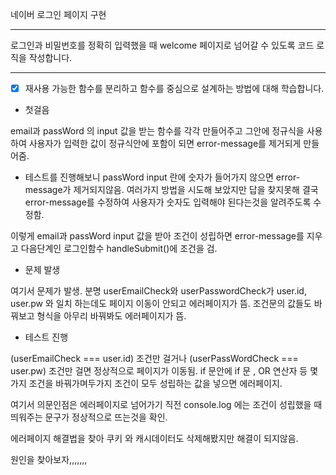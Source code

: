 네이버 로그인 페이지 구현

---

로그인과 비밀번호를 정확히 입력했을 때 welcome 페이지로 넘어갈 수 있도록 코드 로직을 작성합니다.

---

- [x] 재사용 가능한 함수를 분리하고 함수를 중심으로 설계하는 방법에 대해 학습합니다.

- 첫걸음

email과 passWord 의 input 값을 받는 함수를 각각 만들어주고
그안에 정규식을 사용하여 사용자가 입력한 값이 정규식안에 포함이 되면 error-message를 제거되게 만들어줌.

- 테스트를 진행해보니 passWord input 란에 숫자가 들어가지 않으면 error-message가 제거되지않음. 여러가지 방법을 시도해 보았지만 답을 찾지못해 결국
  error-message를 수정하여 사용자가 숫자도 입력해야 된다는것을 알려주도록 수정함.

이렇게 email과 passWord input 값을 받아 조건이 성립하면 error-message를 지우고 다음단계인 로그인함수 handleSubmit()에 조건을 검.

- 문제 발생

여기서 문제가 발생. 분명 userEmailCheck와 userPasswordCheck가 user.id, user.pw 와 일치 하는데도 페이지 이동이 안되고 에러페이지가 뜸.
조건문의 값들도 바꿔보고 형식을 아무리 바꿔봐도 에러페이지가 뜸.

- 테스트 진행

(userEmailCheck === user.id) 조건만 걸거나
(userPassWordCheck === user.pw) 조건만 걸면 정상적으로 페이지가 이동됨.
if 문안에 if 문 , OR 연산자 등 몇가지 조건을 바꿔가며두가지 조건이 모두 성립하는 값을 넣으면 에러페이지.

여기서 의문인점은 에러페이지로 넘어가기 직전 console.log 에는 조건이 성립했을 때 띄워주는 문구가 정상적으로 뜨는것을 확인.

에러페이지 해결법을 찾아 쿠키 와 캐시데이터도 삭제해봤지만 해결이 되지않음.

원인을 찾아보자,,,,,,,
